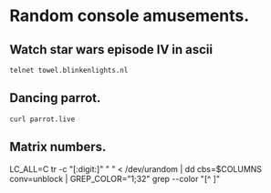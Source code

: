 # Random console amusements.

## Watch star wars episode IV in ascii
```
telnet towel.blinkenlights.nl
```

## Dancing parrot.
```
curl parrot.live
```

## Matrix numbers.
LC_ALL=C tr -c "[:digit:]" " " < /dev/urandom | dd cbs=$COLUMNS conv=unblock | GREP_COLOR="1;32" grep --color "[^ ]"


